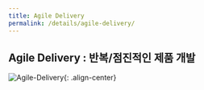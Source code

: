 ```yaml
---
title: Agile Delivery
permalink: /details/agile-delivery/
---
```


## Agile Delivery : 반복/점진적인 제품 개발

![Agile-Delivery](https://cnaps-skcc.github.io/assets/images/agile-delivery.png){: .align-center}